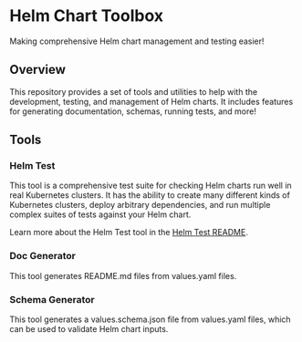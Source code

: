 # Helm Chart Toolbox

Making comprehensive Helm chart management and testing easier!

## Overview

This repository provides a set of tools and utilities to help with the development, testing, and management of Helm
charts. It includes features for generating documentation, schemas, running tests, and more!

## Tools

### Helm Test

This tool is a comprehensive test suite for checking Helm charts run well in real Kubernetes clusters. It has the 
ability to create many different kinds of Kubernetes clusters, deploy arbitrary dependencies, and run multiple complex
suites of tests against your Helm chart.

Learn more about the Helm Test tool in the [Helm Test README](./tools/helm-test/README.md).

### Doc Generator

This tool generates README.md files from values.yaml files.

### Schema Generator

This tool generates a values.schema.json file from values.yaml files, which can be used to validate Helm chart inputs.

